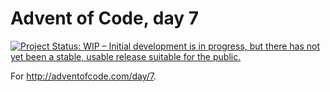 # Advent of Code, day 7

[![Project Status: WIP – Initial development is in progress, but there has not yet been a stable, usable release suitable for the public.](http://www.repostatus.org/badges/0.1.0/wip.svg)](http://www.repostatus.org/#wip)

For http://adventofcode.com/day/7.
